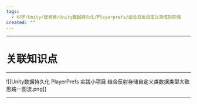 ```yaml
---
tags:
  - 科学/Unity/唐老狮/Unity数据持久化/Playerprefs/结合反射自定义类成员存储
created: ""
---
```


---
# 关联知识点



---

![[Unity数据持久化 PlayerPrefs 实践小项目 结合反射存储自定义类数据类型大致思路一图流.png]]


---

